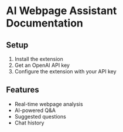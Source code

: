 # AI Webpage Assistant Documentation

## Setup
1. Install the extension
2. Get an OpenAI API key
3. Configure the extension with your API key

## Features
- Real-time webpage analysis
- AI-powered Q&A
- Suggested questions
- Chat history 